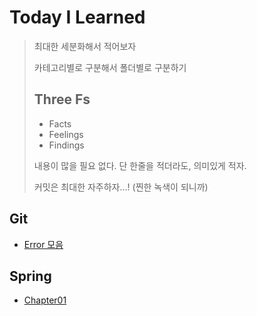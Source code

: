 # Today I Learned

> 최대한 세분화해서 적어보자
>
>  카테고리별로 구분해서 폴더별로 구분하기
>
> ## Three Fs
> 
> - Facts
> - Feelings
> - Findings
>
> 내용이 많을 필요 없다. 단 한줄을 적더라도, 의미있게 적자.
>
> 커밋은 최대한 자주하자...! (찐한 녹색이 되니까)

## Git

+ [Error 모음](Git/README.md)

## Spring

+ [Chapter01](Spring/Springboot_with_aws/)